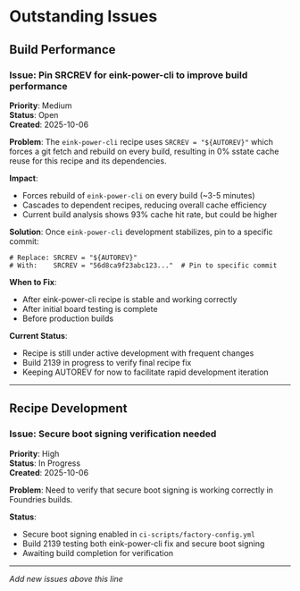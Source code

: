 # Outstanding Issues

## Build Performance

### Issue: Pin SRCREV for eink-power-cli to improve build performance
**Priority**: Medium  
**Status**: Open  
**Created**: 2025-10-06  

**Problem**: 
The `eink-power-cli` recipe uses `SRCREV = "${AUTOREV}"` which forces a git fetch and rebuild on every build, resulting in 0% sstate cache reuse for this recipe and its dependencies.

**Impact**:
- Forces rebuild of `eink-power-cli` on every build (~3-5 minutes)
- Cascades to dependent recipes, reducing overall cache efficiency
- Current build analysis shows 93% cache hit rate, but could be higher

**Solution**:
Once `eink-power-cli` development stabilizes, pin to a specific commit:
```bb
# Replace: SRCREV = "${AUTOREV}"
# With:    SRCREV = "56d8ca9f23abc123..."  # Pin to specific commit
```

**When to Fix**:
- After eink-power-cli recipe is stable and working correctly
- After initial board testing is complete
- Before production builds

**Current Status**: 
- Recipe is still under active development with frequent changes
- Build 2139 in progress to verify final recipe fix
- Keeping AUTOREV for now to facilitate rapid development iteration

---

## Recipe Development

### Issue: Secure boot signing verification needed
**Priority**: High  
**Status**: In Progress  
**Created**: 2025-10-06  

**Problem**: 
Need to verify that secure boot signing is working correctly in Foundries builds.

**Status**: 
- Secure boot signing enabled in `ci-scripts/factory-config.yml`
- Build 2139 testing both eink-power-cli fix and secure boot signing
- Awaiting build completion for verification

---

*Add new issues above this line*
